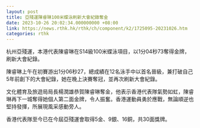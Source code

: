 ```yaml
---
layout: post
title: 亞殘運陳睿琳100米蝶泳刷新大會紀錄奪金
date: 2023-10-26 20:02:34.000000000 +08:00
link: https://news.rthk.hk/rthk/ch/component/k2/1725095-20231026.htm
categories: rthk
---
```


杭州亞殘運，本港代表陳睿琳在S14級100米蝶泳項目，以1分04秒73奪得金牌，刷新大會紀錄。

陳睿琳上午在初賽游出1分06秒27，總成績在12名泳手中以首名晉級，兼打破自己5年前創下的大會紀錄，她在晚上決賽奪冠，並再次刷新大會紀錄。

文化體育及旅遊局局長楊潤雄恭賀陳睿琳奪金，他表示香港代表隊氣勢如虹，陳睿琳再下一城奪得她個人第二面金牌，令人振奮。香港運動員勇於應戰，無論順逆也堅持發揮，所展現風采感動旁人。

香港代表隊至今已在今屆亞殘運會取得5金、9銀、16銅，共30面獎牌。
